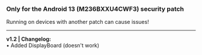 ### Only for the Android 13 (M236BXXU4CWF3) security patch
Running on devices with another patch can cause issues!

---
<b>v1.2 | Changelog:</b>
<br/>• Added DisplayBoard (doesn't work)
